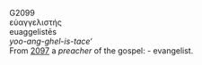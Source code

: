 G2099  
εὐαγγελιστής  
euaggelistēs  
*yoo-ang-ghel-is-tace‘*  
From [2097](g2097) a *preacher* of the gospel: - evangelist.  
